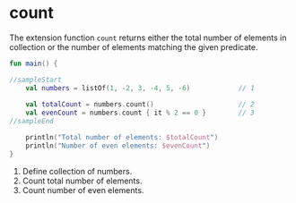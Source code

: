 # count

The extension function `count` returns either the total number of elements in collection or the number of elements matching the given predicate.

<div class="language-kotlin" theme="idea" data-min-compiler-version="1.3">

```kotlin
fun main() {

//sampleStart
    val numbers = listOf(1, -2, 3, -4, 5, -6)            // 1
    
    val totalCount = numbers.count()                     // 2
    val evenCount = numbers.count { it % 2 == 0 }        // 3
//sampleEnd

    println("Total number of elements: $totalCount")
    println("Number of even elements: $evenCount")
}
```

</div>

1. Define collection of numbers.
2. Count total number of elements.
3. Count number of even elements.
